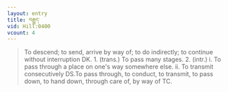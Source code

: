 ```yaml
---
layout: entry
title: བརྒྱུད་
vid: Hill:0400
vcount: 4
---
```

> To descend; to send, arrive by way of; to do indirectly; to continue without interruption DK\. 1\. (trans\.) To pass many stages\. 2\. (intr\.) i\. To pass through a place on one's way somewhere else\. ii\. To transmit consecutively DS\.To pass through, to conduct, to transmit, to pass down, to hand down, through care of, by way of TC\.


